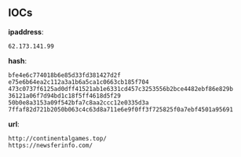 
## IOCs

__ipaddress__:

```text
62.173.141.99
```
__hash__:

```text
bfe4e6c774018b6e85d33fd381427d2f
e75e6b64ea2c112a3a1b6a5ca1c0663cb185f704
473c0737f6125ad0dff41521ab1e6331cd457c3253556b2bce4482ebf86e829b
36121a06f7d94bd1c18f5ff4618d5f29
50b0e8a3153a09f542bfa7c8aa2ccc12e0335d3a
7ffaf82d721b2050b063c4c63d8a711e6e9f0ff3f725825f0a7ebf4501a95691
```
__url__:

```text
http://continentalgames.top/
https://newsferinfo.com/
```